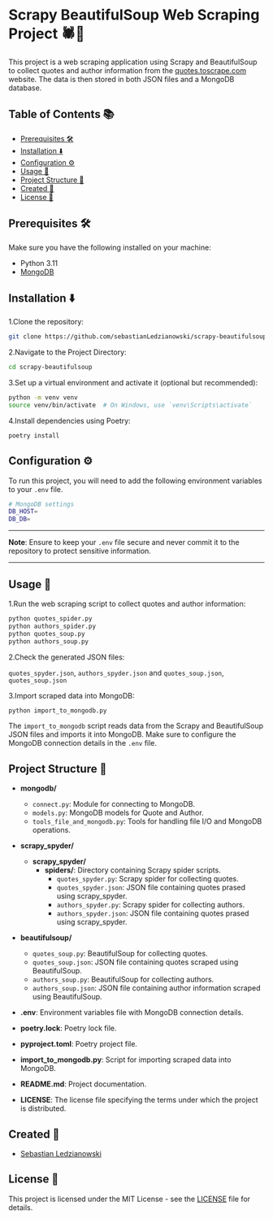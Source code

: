 # Scrapy BeautifulSoup Web Scraping Project 🕷️📜

This project is a web scraping application using Scrapy and BeautifulSoup to collect quotes and author information from the [quotes.toscrape.com](https://quotes.toscrape.com) website. The data is then stored in both JSON files and a MongoDB database.



## Table of Contents 📚

- [Prerequisites 🛠️](#prerequisites)
- [Installation ⬇️](#installation)
- [Configuration ⚙️](#configuration)
- [Usage 🚀](#usage)
- [Project Structure 📁](#project-structure)
- [Created 👤](#created)
- [License 📄](#license)

## Prerequisites 🛠️

Make sure you have the following installed on your machine:

- Python 3.11
- [MongoDB](https://www.mongodb.com/try/download/community)

## Installation ⬇️

1.Clone the repository:

```bash
git clone https://github.com/sebastianLedzianowski/scrapy-beautifulsoup.git  
```

2.Navigate to the Project Directory:

```bash
cd scrapy-beautifulsoup
```

3.Set up a virtual environment and activate it (optional but recommended):

```bash
python -m venv venv
source venv/bin/activate  # On Windows, use `venv\Scripts\activate`
```

4.Install dependencies using Poetry:

```bash
poetry install
```
## Configuration ⚙️

To run this project, you will need to add the following environment variables to your `.env` file.

```bash
# MongoDB settings
DB_HOST=
DB_DB=
```
---

**Note**: Ensure to keep your `.env` file secure and never commit it to the repository to protect sensitive information.

---

## Usage 🚀

1.Run the web scraping script to collect quotes and author information:

```bash
python quotes_spider.py
python authors_spider.py
python quotes_soup.py
python authors_soup.py
```

2.Check the generated JSON files:

`quotes_spyder.json`, `authors_spyder.json` and `quotes_soup.json`, `quotes_soup.json`

3.Import scraped data into MongoDB:

```bash
python import_to_mongodb.py
```

The `import_to_mongodb` script reads data from the Scrapy and BeautifulSoup JSON files and imports it into MongoDB. Make sure to configure the MongoDB connection details in the `.env` file.


## Project Structure 📁

- **mongodb/**
  - `connect.py`: Module for connecting to MongoDB.
  - `models.py`: MongoDB models for Quote and Author.
  - `tools_file_and_mongodb.py`: Tools for handling file I/O and MongoDB operations.

- **scrapy_spyder/**
  - **scrapy_spyder/**
    - **spiders/**: Directory containing Scrapy spider scripts.
      - `quotes_spyder.py`: Scrapy spider for collecting quotes.
      - `quotes_spyder.json`: JSON file containing quotes prased using scrapy_spyder.
      - `authors_spyder.py`: Scrapy spider for collecting authors.
      - `authors_spyder.json`: JSON file containing quotes prased using scrapy_spyder.

- **beautifulsoup/**
  - `quotes_soup.py`: BeautifulSoup for collecting quotes.
  - `quotes_soup.json`: JSON file containing quotes scraped using BeautifulSoup.
  - `authors_soup.py`: BeautifulSoup for collecting authors.
  - `authors_soup.json`: JSON file containing author information scraped using BeautifulSoup.

- **.env**: Environment variables file with MongoDB connection details.
- **poetry.lock**: Poetry lock file.
- **pyproject.toml**: Poetry project file.
- **import_to_mongodb.py**: Script for importing scraped data into MongoDB.
- **README.md**: Project documentation.
- **LICENSE**: The license file specifying the terms under which the project is distributed.



## Created 👤

- [Sebastian Ledzianowski](https://github.com/sebastianLedzianowski)


## License 📄

This project is licensed under the MIT License - see the [LICENSE](LICENSE) file for details.